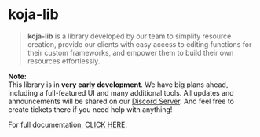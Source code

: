 # koja-lib

> **koja-lib** is a library developed by our team to simplify resource creation, provide our clients with easy access to editing functions for their custom frameworks, and empower them to build their own resources effortlessly.

**Note:**  
This library is in **very early development**. We have big plans ahead, including a full-featured UI and many additional tools. All updates and announcements will be shared on our [Discord Server](https://discord.gg/kojascripts).
And feel free to create tickets there if you need help with anything!

For full documentation, [CLICK HERE](https://docs.kojascripts.eu/).

